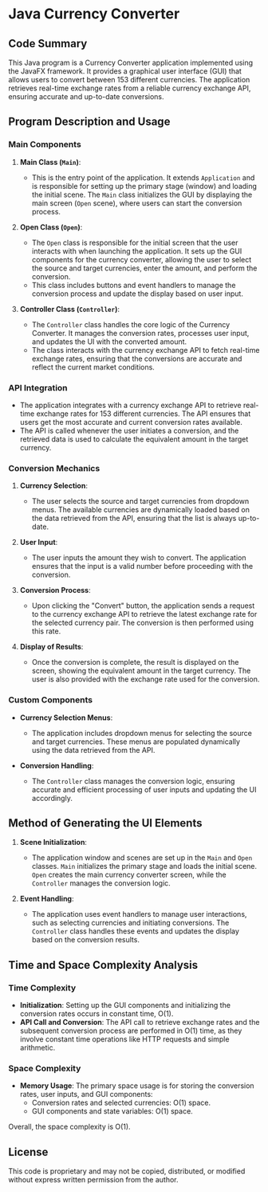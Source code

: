 # Java Currency Converter

## Code Summary

This Java program is a Currency Converter application implemented using the JavaFX framework. It provides a graphical user interface (GUI) that allows users to convert between 153 different currencies. The application retrieves real-time exchange rates from a reliable currency exchange API, ensuring accurate and up-to-date conversions.

## Program Description and Usage

### Main Components

1. **Main Class (`Main`)**:
   - This is the entry point of the application. It extends `Application` and is responsible for setting up the primary stage (window) and loading the initial scene. The `Main` class initializes the GUI by displaying the main screen (`Open` scene), where users can start the conversion process.

2. **Open Class (`Open`)**:
   - The `Open` class is responsible for the initial screen that the user interacts with when launching the application. It sets up the GUI components for the currency converter, allowing the user to select the source and target currencies, enter the amount, and perform the conversion.
   - This class includes buttons and event handlers to manage the conversion process and update the display based on user input.

3. **Controller Class (`Controller`)**:
   - The `Controller` class handles the core logic of the Currency Converter. It manages the conversion rates, processes user input, and updates the UI with the converted amount. 
   - The class interacts with the currency exchange API to fetch real-time exchange rates, ensuring that the conversions are accurate and reflect the current market conditions.

### API Integration

- The application integrates with a currency exchange API to retrieve real-time exchange rates for 153 different currencies. The API ensures that users get the most accurate and current conversion rates available.
- The API is called whenever the user initiates a conversion, and the retrieved data is used to calculate the equivalent amount in the target currency.

### Conversion Mechanics

1. **Currency Selection**:
   - The user selects the source and target currencies from dropdown menus. The available currencies are dynamically loaded based on the data retrieved from the API, ensuring that the list is always up-to-date.

2. **User Input**:
   - The user inputs the amount they wish to convert. The application ensures that the input is a valid number before proceeding with the conversion.

3. **Conversion Process**:
   - Upon clicking the "Convert" button, the application sends a request to the currency exchange API to retrieve the latest exchange rate for the selected currency pair. The conversion is then performed using this rate.

4. **Display of Results**:
   - Once the conversion is complete, the result is displayed on the screen, showing the equivalent amount in the target currency. The user is also provided with the exchange rate used for the conversion.

### Custom Components

- **Currency Selection Menus**:
  - The application includes dropdown menus for selecting the source and target currencies. These menus are populated dynamically using the data retrieved from the API.

- **Conversion Handling**:
  - The `Controller` class manages the conversion logic, ensuring accurate and efficient processing of user inputs and updating the UI accordingly.

## Method of Generating the UI Elements

1. **Scene Initialization**:
   - The application window and scenes are set up in the `Main` and `Open` classes. `Main` initializes the primary stage and loads the initial scene. `Open` creates the main currency converter screen, while the `Controller` manages the conversion logic.

2. **Event Handling**:
   - The application uses event handlers to manage user interactions, such as selecting currencies and initiating conversions. The `Controller` class handles these events and updates the display based on the conversion results.

## Time and Space Complexity Analysis

### Time Complexity

- **Initialization**: Setting up the GUI components and initializing the conversion rates occurs in constant time, O(1).
- **API Call and Conversion**: The API call to retrieve exchange rates and the subsequent conversion process are performed in O(1) time, as they involve constant time operations like HTTP requests and simple arithmetic.

### Space Complexity

- **Memory Usage**: The primary space usage is for storing the conversion rates, user inputs, and GUI components:
  - Conversion rates and selected currencies: O(1) space.
  - GUI components and state variables: O(1) space.

Overall, the space complexity is O(1).

## License

This code is proprietary and may not be copied, distributed, or modified without express written permission from the author.